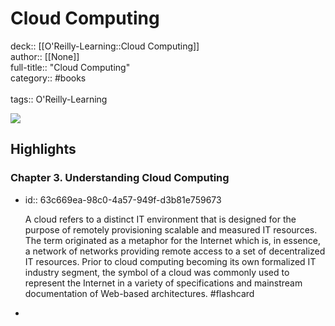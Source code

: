 # Cloud Computing

deck:: [[O'Reilly-Learning::Cloud Computing]]\
author:: [[None]]\
full-title:: "Cloud Computing"\
category:: #books\
\
tags:: O'Reilly-Learning  

![](https://learning.oreilly.com/covers/9780133387568/)
## Highlights
### Chapter 3. Understanding Cloud Computing
- id:: 63c669ea-98c0-4a57-949f-d3b81e759673
  
  A cloud refers to a distinct IT environment that is designed for the purpose of remotely provisioning scalable and measured IT resources. The term originated as a metaphor for the Internet which is, in essence, a network of networks providing remote access to a set of decentralized IT resources. Prior to cloud computing becoming its own formalized IT industry segment, the symbol of a cloud was commonly used to represent the Internet in a variety of specifications and mainstream documentation of Web-based architectures. #flashcard
-